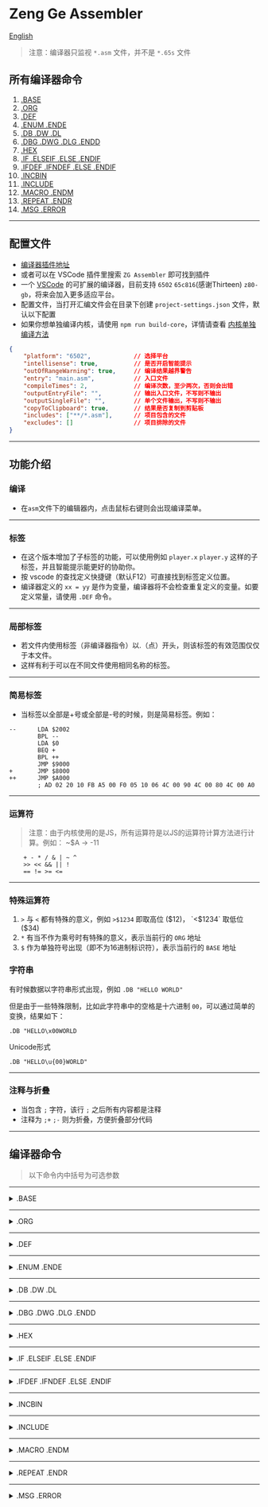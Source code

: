 # Zeng Ge Assembler

[English](./doc/README-en.md)

> 注意：编译器只监视 `*.asm` 文件，并不是 `*.65s` 文件

## 所有编译器命令

1. [.BASE](#base)
2. [.ORG](#org)
3. [.DEF](#def)
4. [.ENUM .ENDE](#enum-ende)
5. [.DB .DW .DL](#db-dw-dl)
6. [.DBG .DWG .DLG .ENDD](#dbg-dwg-dlg-endd)
7. [.HEX](#hex)
8. [.IF .ELSEIF .ELSE .ENDIF](#if-elseif-else-endif)
9. [.IFDEF .IFNDEF .ELSE .ENDIF](#ifdef-ifndef-else-endif)
10. [.INCBIN](#incbin)
11. [.INCLUDE](#include)
12. [.MACRO .ENDM](#macro-endm)
13. [.REPEAT .ENDR](#repeat-endr)
14. [.MSG .ERROR](#msg-error)
---

## 配置文件

* [编译器插件地址](https://marketplace.visualstudio.com/items?itemName=ZENG-GE.zg-assembler)
* 或者可以在 VSCode 插件里搜索 `ZG Assembler` 即可找到插件
* 一个 [VSCode](https://code.visualstudio.com/) 的可扩展的编译器，目前支持 `6502` `65c816`(感谢Thirteen) `z80-gb`，将来会加入更多适应平台。
* 配置文件，当打开汇编文件会在目录下创建 `project-settings.json` 文件，默认以下配置
* 如果你想单独编译内核，请使用 `npm run build-core`，详情请查看 [内核单独编译方法](doc/内核单独编译方法.md)

```json
{
    "platform": "6502",            // 选择平台
    "intellisense": true,          // 是否开启智能提示
    "outOfRangeWarning": true,     // 编译结果越界警告
    "entry": "main.asm",           // 入口文件
    "compileTimes": 2,             // 编译次数，至少两次，否则会出错
    "outputEntryFile": "",         // 输出入口文件，不写则不输出
    "outputSingleFile": "",        // 单个文件输出，不写则不输出
    "copyToClipboard": true,       // 结果是否复制到剪贴板
    "includes": ["**/*.asm"],      // 项目包含的文件
    "excludes": []                 // 项目排除的文件
}
```

---

## 功能介绍

### 编译

* 在`asm`文件下的编辑器内，点击鼠标右键则会出现编译菜单。

---

### 标签

* 在这个版本增加了子标签的功能，可以使用例如 `player.x` `player.y` 这样的子标签，并且智能提示能更好的协助你。
* 按 vscode 的查找定义快捷键（默认F12）可直接找到标签定义位置。
* 编译器定义的 `xx = yy` 是作为变量，编译器将不会检查重复定义的变量。如要定义常量，请使用 `.DEF` 命令。

---

### 局部标签

* 若文件内使用标签（非编译器指令）以.（点）开头，则该标签的有效范围仅仅于本文件。
* 这样有利于可以在不同文件使用相同名称的标签。

---

### 简易标签

* 当标签以全部是+号或全部是-号的时候，则是简易标签。例如：

```
--      LDA $2002
        BPL --
        LDA $0
        BEQ +
        BPL ++
        JMP $9000
+       JMP $8000
++      JMP $A000
        ; AD 02 20 10 FB A5 00 F0 05 10 06 4C 00 90 4C 00 80 4C 00 A0 
```

---

### 运算符
> 注意：由于内核使用的是JS，所有运算符是以JS的运算符计算方法进行计算。例如： ~$A -> -11
```
	+ - * / & | ~ ^
	>> << && || !
	== != >= <=
```

---

### 特殊运算符

1. `>` 与 `<` 都有特殊的意义，例如 `>$1234` 即取高位 ($12)， `<$1234` 取低位 ($34)
2. `*` 有当不作为乘号时有特殊的意义，表示当前行的 `ORG` 地址
3. `$` 作为单独符号出现（即不为16进制标识符），表示当前行的 `BASE` 地址

### 字符串

有时候数据以字符串形式出现，例如 `.DB "HELLO WORLD"`

但是由于一些特殊限制，比如此字符串中的空格是十六进制 `00`，可以通过简单的变换，结果如下：

`.DB "HELLO\x00WORLD`

Unicode形式

`.DB "HELLO\u{00}WORLD"`

---

### 注释与折叠

* 当包含 `;` 字符，该行 `;` 之后所有内容都是注释
* 注释为 `;+` `;-` 则为折叠，方便折叠部分代码

---

## 编译器命令

> 以下命令内中括号为可选参数

---

<details>
<summary>.BASE</summary>

### `.BASE`

```
    .BASE 文件起始位置
```

* 设置生成文件地址，**默认为 `.BASE 0` **，这里不等同与 `.ORG`。
* 例如：若 `.BASE $10` ，则生成的文件编译内容从 `$10` 开始写入，之前的 `$F` 个地址为 `0`。

> 注意
> 1. 编译自上而下，一些第一次编译需要赋值的变量如果第一次编译未知则编译不成功。
> 2. 如果使用`.BASE`命令，则在`.ORG`之后，否则编译错误。

</details>

---

<details>
<summary>.ORG</summary>

### `.ORG`

```
    .ORG 编译起始位置
```

* 设置开始编译地址，例如：`.ORG $8000`，则编译将从$8000开始。
* 也可以使用`.ORG *`，表示从当前地址开始编译。不过要知道当前地址，否则编译器报错。
* 注意：如果使用 `.BASE` 命令，则在 `.ORG` 之后，否则编译错误。

</details>

---

<details>
<summary>.DEF</summary>

### `.DEF`

```
    .DEF 标签, 表达式
```

* 定义一个常量，例如：`.DEF idefined, $12`。

> 注意：`temp = $12` 虽然也能定义，用等号可重复定义。

</details>

---

<details>
<summary>.ENUM .ENDE</summary>

### `.ENUM` `.ENDE`

```
    .ENUM 起始地址
    标签, 字节长度
    ...
    .ENDE
```

* 定义一系列连续的地址，通常用于定义一系列内存地址
* 例如：

```
   .ENUM $300
   music.counter,  1    ; 类似 .DEF music.counter,  $300
   music.addrHigh, 2    ; 类似 .DEF music.addrHigh, $301 (music.counter + 1)
   music.addrLow,  3    ; 类似 .DEF music.addrLow,  $303 (music.addrHigh + 2)
   .ENDE
```

</details>

---

<details>
<summary>.DB .DW .DL</summary>

### `.DB` `.DW` `.DL`

```
    .DB 数据1 [, 数据2, 数据3...]    ;1字节
    .DW 数据1 [, 数据2, 数据3...]    ;2字节
    .DL 数据1 [, 数据2, 数据3...]    ;4字节
```

* 一系列数据。

</details>

---

<details>
<summary>.DBG .DWG .DLG .ENDD</summary>

### `.DBG` `.DWG` `.DLG` `.ENDD`

* 数据组，用于定位数据位置。

```
    .DWG 标签

    .data1, .data2, .data3, .data1

    .ENDD

    LDA data:.data1     ;0
    LDA data:.data3     ;2
    LDA data:.data1:1   ;3
```

</details>

-----

<details>
<summary>.HEX</summary>

### `.HEX`

```
    .HEX 16进制字符串
    .HEX 12 34567 89    ;12 34 56 07 89
```

* 一段16进制数据，可以用空格隔开。

> 注意：之后只能输入16进制数据，否则编译器会报错。

</details>

---

<details>
<summary>.IF .ELSEIF .ELSE .ENDIF</summary>

### `.IF` `.ELSEIF` `.ELSE` `.ENDIF`

* 这里是一套判断条件，根据条件是否成立是否编译相应内容。

> 注意：必须要在使用这些之前知道参数的信息，否则编译报错

```
    .IF a == 5
     .....
    .ELSEIF b >= 5
     .....
    .ELSEIF c != 3
     .....
    .ELSE
     .....
    .ENDIF
```

</details>

-----

<details>
<summary>.IFDEF .IFNDEF .ELSE .ENDIF</summary>

### `.IFDEF` `.IFNDEF` `.ELSE` `.ENDIF`

```
    .IFDEF 标签或自定义函数
     .....
    .ELSE
     .....
    .ENDIF
```

* 这里是一套判断条件，根据条件是否成立是否编译相应内容。
* 用法同 `.IF` 的命令类似，后面可以用 `.ELSE` `.ENDIF`
* 这里是判断变量或自定义函数是否存在，`.IFDEF`为判断变量或自定义函数存在，`.IFNDEF`为判断变量或自定义函数不存在。

> 注：必须要在使用这些之前知道参数的信息，否则编译报错

</details>

---

<details>
<summary>.INCBIN</summary>

### `.INCBIN`

```
    .INCBIN 文件相对路径[, 读取文件起始位置, 读取长度]
```

* 可以读取引用文件的二进制内容，后面双引号内请填写本文件的相对路径。

例如:
```
    .INCBIN "文件夹\文件.bin", 0, 100
```

</details>

-----

<details>
<summary>.INCLUDE</summary>

### `.INCLUDE`


```
    .INCLUDE 文件相对路径
```

* 可以引用文件，后面双引号内请填写本文件的相对路径。
* 如果引用文件内也有引用文件，请相对于主编译文件路径填写。

例如：
```
    .INCLUDE "文件夹\文件.asm"。
```

</details>

-----

<details>
<summary>.MACRO .ENDM</summary>

### `.MACRO` `.ENDM`

```
    .MACRO 自定义函数名称[, 参数1, 参数2...]
     .....
    .ENDM
```

> 注意：用这里的指令可以自定义函数，所要使用的函数要在编译之前定义好，否则编译器会报错。

> 注意：所有自定义函数内的 **标签** 属于 **局部变量**，请勿在函数外部使用。

> 注意：所有自定义函数内定义的 **变量** 均为 **全局变量**。

实例1：
```
    .MACRO TXY
    TXA
    TAY
    .ENDM

    TXY
```
* 编译之后结果为：`8A A8`

实例2：
```
    .MACRO test, a, b
    .IF 3 == a
    LDA 3
    .ELSEIF 4 == a
    LDX 4
    .ELSEIF 5 == a && 5 == b
    LDY 5
    .ELSE
    LDA 6
    STA 6
    .ENDIF
    .ENDM

    test 3,3
    test 4,3
    test 5,4
    test 5,5
```
* 编译之后结果为：`A5 03 A6 04 A5 06 85 06 A4 05`

</details>

-----

<details>
<summary>.REPEAT .ENDR</summary>

### `.REPEAT` `.ENDR`

```
    .REPEAT 重复次数
     .....
    .ENDR
```

* 可以重复某个指令多次，在 `.REPEAT` 后输入表达式即可。

> 注意：每个 `.REPEAT` 和 `.ENDR` 必须成对出现，可以嵌套。

```
    .REPEAT 2
    NOP
    .REPEAT 3
    ASL
    .ENDR
    .ENDR
```

* 对应编译的结果相当于：`NOP ASL ASL ASL NOP ASL ASL ASL`

</details>

-----

<details>
<summary>.MSG .ERROR</summary>

### `.MSG` `.ERROR`

```
    .MSG 输出信息[, 参数1, 参数2...]
    .ERROR 输出信息[, 参数1, 参数2...]
```

* MSG为可输出一条信息
* ERROR为输出一条信息并停止编译

```
    .ORG $8000
    .DEF test1, 10
    .DEF test2, 11
    .MSG "测试案例 {0}, ${1}, @{0}", test1, test2

    .IF test1 == 10
    .ERROR "这里的 test1: {0}", test1
    .ENDIF
```

* 这里输出的信息是：

> 测试案例 10, $B, @0000 1010
>
> 这里的 test1: 10

</details>
